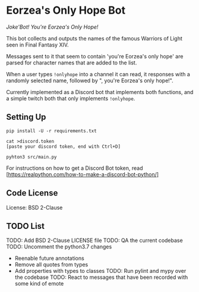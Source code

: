Eorzea's Only Hope Bot
======================

_Joke'Bot! You're Eorzea's Only Hope!_

This bot collects and outputs the names of the famous Warriors of Light
seen in Final Fantasy XIV.

Messages sent to it that seem to contain 'you're Eorzea's only hope' are
parsed for character names that are added to the list.

When a user types `!onlyhope` into a channel it can read, it responses with
a randomly selected name, followed by ", you're Eorzea's only hope!".

Currently implemented as a Discord bot that implements both functions, and
a simple twitch both that only implements `!onlyhope`.

Setting Up
----------

```shell
pip install -U -r requirements.txt

cat >discord.token
[paste your discord token, end with Ctrl+D]

pyhton3 src/main.py
```

For instructions on how to get a Discord Bot token, read
[https://realpython.com/how-to-make-a-discord-bot-python/]

Code License
------------

License: BSD 2-Clause

TODO List
---------

TODO: Add BSD 2-Clause LICENSE file 
TODO: QA the current codebase
TODO: Uncomment the python3.7 changes
  - Reenable future annotations
  - Remove all quotes from types
  - Add properties with types to classes
TODO: Run pylint and mypy over the codebase
TODO: React to messages that have been recorded with some kind of emote
